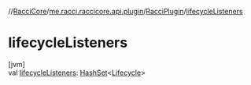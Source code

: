 //[RacciCore](../../../index.md)/[me.racci.raccicore.api.plugin](../index.md)/[RacciPlugin](index.md)/[lifecycleListeners](lifecycle-listeners.md)

# lifecycleListeners

[jvm]\
val [lifecycleListeners](lifecycle-listeners.md): [HashSet](https://docs.oracle.com/javase/8/docs/api/java/util/HashSet.html)&lt;[Lifecycle](../../me.racci.raccicore.api.lifecycle/-lifecycle/index.md)&gt;
